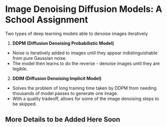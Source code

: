 # Image Denoising Diffusion Models: A School Assignment

Two types of deep learning models able to denoise images iteratively

1. **DDPM (Diffusion Denoising Probabilistic Model)**
  - Noise is iteratively added to images until they appear indistinguishable from pure Gaussian noise.
  - The model then learns to do the reverse - denoise images until they are legible.
  

2. **DDIM (Diffusion Denoising Implicit Model)**
  - Solves the problem of long training time taken by DDPM from needing thousands of model passes to generate one image.
  - With a quality tradeoff, allows for some of the image denoising steps to be skipped.

## More Details to be Added Here Soon

